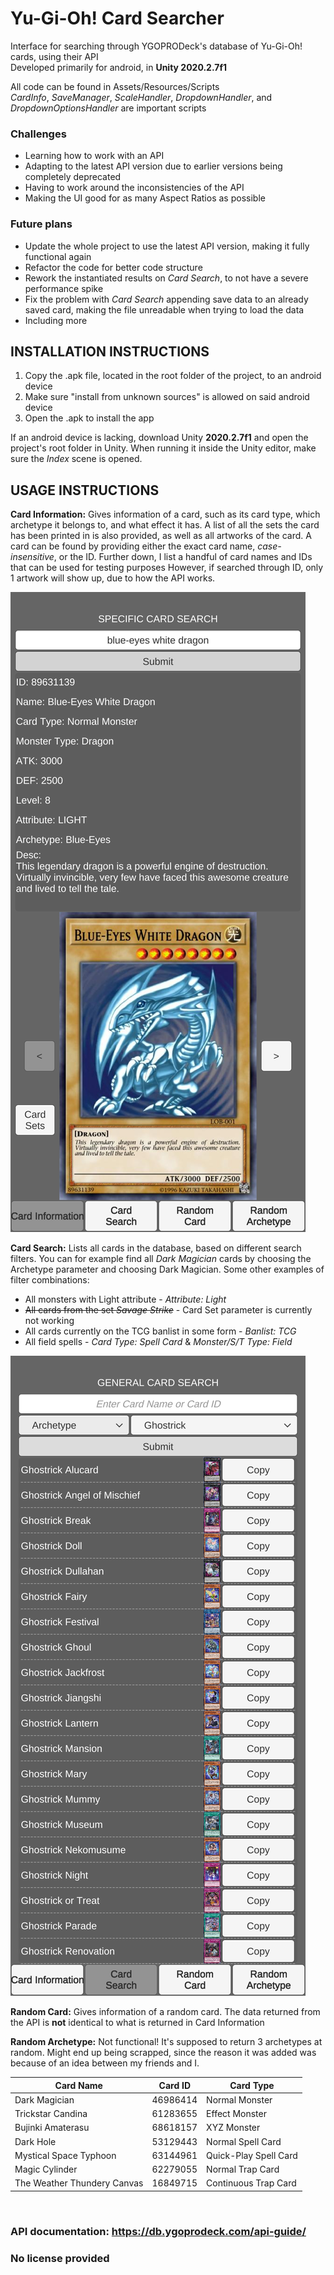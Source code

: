 # Yu-Gi-Oh! Card Searcher

Interface for searching through YGOPRODeck's database of Yu-Gi-Oh! cards, using their API
</br>
Developed primarily for android, in **Unity 2020.2.7f1**

All code can be found in Assets/Resources/Scripts
</br>
*CardInfo*, *SaveManager*, *ScaleHandler*, *DropdownHandler*, and *DropdownOptionsHandler* are important scripts 

### Challenges
* Learning how to work with an API
* Adapting to the latest API version due to earlier versions being completely deprecated
* Having to work around the inconsistencies of the API
* Making the UI good for as many Aspect Ratios as possible

### Future plans
* Update the whole project to use the latest API version, making it fully functional again
* Refactor the code for better code structure
* Rework the instantiated results on *Card Search*, to not have a severe performance spike
* Fix the problem with *Card Search* appending save data to an already saved card, making the file unreadable when trying to load the data
* Including more

## INSTALLATION INSTRUCTIONS
1. Copy the .apk file, located in the root folder of the project, to an android device
2. Make sure "install from unknown sources" is allowed on said android device
3. Open the .apk to install the app 

If an android device is lacking, download Unity **2020.2.7f1** and open the project's root folder in Unity.
When running it inside the Unity editor, make sure the *Index* scene is opened.

## USAGE INSTRUCTIONS
**Card Information:** Gives information of a card, such as its card type, which archetype it belongs to, and what effect it has.
A list of all the sets the card has been printed in is also provided, as well as all artworks of the card.
A card can be found by providing either the exact card name, *case-insensitive*, or the ID. Further down, I list a handful of card names and IDs that can be used for testing purposes
However, if searched through ID, only 1 artwork will show up, due to how the API works.

![Information about Blue-Eyes White Dragon](/Screenshots/Blue%20Eyes%20White%20Dragon%20-%20Info.jpg)


**Card Search:** Lists all cards in the database, based on different search filters. You can for example find all *Dark Magician* cards by choosing the Archetype parameter and choosing Dark Magician.
Some other examples of filter combinations: 
* All monsters with Light attribute - *Attribute: Light*
* ~~All cards from the set *Savage Strike*~~ - Card Set parameter is currently not working
* All cards currently on the TCG banlist in some form - *Banlist: TCG*
* All field spells - *Card Type: Spell Card* & *Monster/S/T Type: Field*

![Search for Ghostrick cards](/Screenshots/Ghostrick%20-%20Search.jpg)


**Random Card:** Gives information of a random card. The data returned from the API is **not** identical to what is returned in Card Information

**Random Archetype:** Not functional! It's supposed to return 3 archetypes at random. Might end up being scrapped, since the reason it was added was because of an idea between my friends and I.

| Card Name | Card ID | Card Type |
| --------- | :-------: | --------- |
| Dark Magician | 46986414 | Normal Monster |
| Trickstar Candina | 61283655 | Effect Monster |
| Bujinki Amaterasu | 68618157 | XYZ Monster |
| Dark Hole | 53129443 | Normal Spell Card |
| Mystical Space Typhoon | 63144961 | Quick-Play Spell Card |
| Magic Cylinder | 62279055 | Normal Trap Card |
| The Weather Thundery Canvas | 16849715 | Continuous Trap Card |

 </br>
 
### API documentation: https://db.ygoprodeck.com/api-guide/

### No license provided
